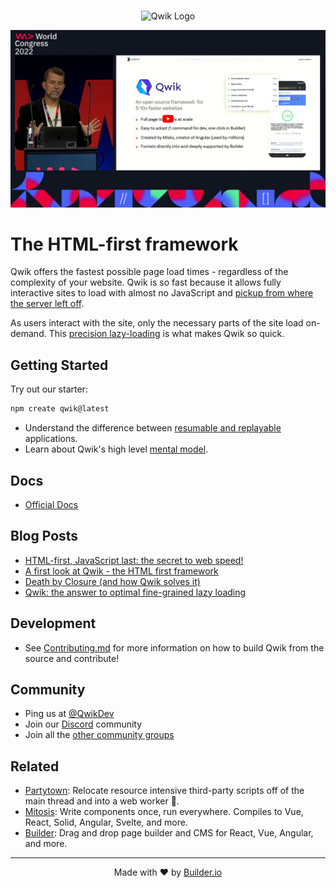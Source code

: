 <br />

<p align="center">
  <img alt="Qwik Logo" width="400" src="https://cdn.builder.io/api/v1/image/assets%2FYJIGb4i01jvw0SRdL5Bt%2F667ab6c2283d4c4d878fb9083aacc10f" />
</p>

<a href="https://youtu.be/0dC11DMR3fU?t=154">
  <img width="1229" alt="WWC22 - Qwik + Partytown: How to remove 99% of JavaScript from main thread" src=".github/assets/Qwik-video-thumbnail.png">
</a>

# The HTML-first framework

Qwik offers the fastest possible page load times - regardless of the complexity of your website. Qwik is so fast because it allows fully interactive sites to load with almost no JavaScript and [pickup from where the server left off](https://github.com/BuilderIO/qwik/blob/main/packages/docs/src/routes/docs/concepts/resumable/index.mdx).

As users interact with the site, only the necessary parts of the site load on-demand. This [precision lazy-loading](https://github.com/BuilderIO/qwik/blob/main/packages/docs/src/routes/docs/concepts/progressive/index.mdx) is what makes Qwik so quick.

## Getting Started

Try out our starter:

```bash
npm create qwik@latest
```

- Understand the difference between [resumable and replayable](https://github.com/BuilderIO/qwik/blob/main/packages/docs/src/routes/docs/concepts/resumable/index.mdx) applications.
- Learn about Qwik's high level [mental model](https://github.com/BuilderIO/qwik/blob/main/packages/docs/src/routes/docs/think-qwik/index.mdx).

## Docs

- [Official Docs](https://qwik.builder.io/)

## Blog Posts

- [HTML-first, JavaScript last: the secret to web speed!](https://dev.to/mhevery/html-first-javascript-last-the-secret-to-web-speed-4ic9)
- [A first look at Qwik - the HTML first framework](https://dev.to/mhevery/a-first-look-at-qwik-the-html-first-framework-af)
- [Death by Closure (and how Qwik solves it)](https://dev.to/mhevery/death-by-closure-and-how-qwik-solves-it-44jj)
- [Qwik: the answer to optimal fine-grained lazy loading](https://dev.to/mhevery/qwik-the-answer-to-optimal-fine-grained-lazy-loading-2hdp)

## Development

- See [Contributing.md](https://github.com/BuilderIO/qwik/blob/main/CONTRIBUTING.md) for more information on how to build Qwik from the source and contribute!

## Community

- Ping us at [@QwikDev](https://twitter.com/QwikDev)
- Join our [Discord](https://qwik.builder.io/chat) community
- Join all the [other community groups](https://qwikcommunity.com)

## Related

- [Partytown](https://partytown.builder.io/): Relocate resource intensive third-party scripts off of the main thread and into a web worker 🎉.
- [Mitosis](https://github.com/BuilderIO/mitosis): Write components once, run everywhere. Compiles to Vue, React, Solid, Angular, Svelte, and more.
- [Builder](https://github.com/BuilderIO/builder): Drag and drop page builder and CMS for React, Vue, Angular, and more.

---

<p align="center">
  Made with ❤️ by <a target="_blank" href="https://www.builder.io/">Builder.io</a>
</p>
